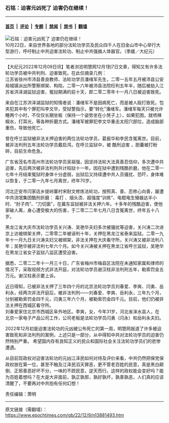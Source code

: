 ### 石铭：迫害元凶死了 迫害仍在继续！

---

#### [首页](../../../..?n13881493) &nbsp;|&nbsp; [评论](../../../../../epoch-comment?n13881493) &nbsp;|&nbsp; [专题](../../../../../epoch-special?n13881493) &nbsp;|&nbsp; [禁闻](../../../../../epoch-news?n13881493) &nbsp;|&nbsp; [禁书](../../../../../books?n13881493) &nbsp;|&nbsp; [翻墙](https://github.com/gfw-breaker/nogfw/blob/master/README.md?n13881493)


<div><img alt="石铭：迫害元凶死了 迫害仍在继续！" class="attachment-djy_600_400 size-djy_600_400 wp-post-image" src="https://i.epochtimes.com/assets/uploads/2016/10/0myzevks-600x400.bmp"/>
<div class="caption">
 10月22日，来自世界各地的部分法轮功学员及民众四千人在旧金山市中心举行大型游行，呼吁制止中共迫害法轮功、制止中共强摘人体器官。（季媛／大纪元）
</div></div><hr/><div class="post_content" id="artbody" itemprop="articleBody">
 <!-- article content begin -->
 <p>
  【大纪元2022年12月09日讯】笔者浏览明慧网12月1到7日文章，得知又有许多法轮功学员被中共判刑、迫害致死。在此仅摘录几例：
  <br/>
  江苏省徐州市沛县善良教师、法轮功学员潘绪军先生，二零一五年五月被沛县公安局城镇派出所警察绑架、构陷，二零一六年被沛县法院枉判五年半，随后被劫入江苏省洪泽湖监狱迫害，冤狱期满的前十天，即二零二零年十一月八日被迫害致死。
 </p>
 <p>
  来自在江苏洪泽湖监狱的知情者说：潘绪军不是因病死亡，而是被人殴打致死。包夹犯其中有个罪犯叫李文华，受狱警指示，要“转化”潘绪军。潘绪军每天只被允许睡两个小时，不仅仅长期坐板（保持一个姿势坐在小凳子上），如果犯困，就喷辣椒水，打耳光，等各种折磨方式。潘绪军被罪犯李文华重击太阳穴部位，造成脑部重伤，导致他死亡。
 </p>
 <p>
  曾在呼兰监狱被非法关押迫害的两位法轮功学员，葛振华和李民含冤离世。目前，被非法判刑五年法轮功学员戴启鸿，在呼兰监狱中，被
  <ok href="https://www.epochtimes.com/gb/tag/%E9%85%B7%E5%88%91%E8%BF%AB%E5%AE%B3.html">
   酷刑迫害
  </ok>
  ，胆囊被打粉碎，目前生命危急。
 </p>
 <p>
  广东省茂名市高州市法轮功学员吴祖强，因坚持法轮大法真善忍信仰，多次遭中共迫害，先后两次被非法判刑共计陷狱十一年。因在狱中遭到残酷折磨，他在二零一七年十月结束冤狱时身体十分虚弱，出狱后又持续遭中共人员骚扰、恐吓，身体难以恢复，于二零一九年七月离世，终年70岁。
 </p>
 <p>
  河北迁安市闫家店乡提岭寨村宋耐文修炼法轮功，按照真、善、忍修心向善，屡遭中共流氓集团酷刑折磨：
  <ok href="https://www.epochtimes.com/gb/tag/%E6%AF%92%E6%89%93.html">
   毒打
  </ok>
  、烟头烫、超强度“训练”、电棍电生殖器达半小时、“肘子肉”、“刀切面”，在冀东监狱被非法关押六年。十多年的残酷迫害，使他家破人离，身心遭受极大的伤害，于二零二二年七月八日含冤离世，终年五十八岁。
 </p>
 <p>
  黑龙江省大庆市法轮功学员关兴涛、吴艳华夫妇多次被骚扰等迫害，关兴涛二次进京上访被绑架关押，二零零二年被诬判十年，关押在黑龙江省泰来监狱。二零一九年十一月九日关兴涛夫妇又被绑架，非法关押在大庆看守所，关兴涛又被非法判八年；吴艳华被非法判七年六个月。如今关兴涛被关押在黑龙江省呼兰监狱，吴艳华在黑龙江省女子监狱八监区遭受迫害。
 </p>
 <p>
  据悉，二零二二年十一月三十日，广东省梅州市梅县区法院在未通知家属和律师的情况下，采取视频方式非法开庭，对法轮功学员谢汉柱非法判刑五年，勒索罚金五万元。谢汉柱表示要上诉。
 </p>
 <p>
  近日得知，已被非法关押了三年四个月的北京法轮功学员刘春爱、李爽、闫勇、岳利永，经两次非法开庭后，被非法判刑——刘春爱、李爽、岳利永，三年九个月，分别被勒索罚金四千元，闫勇三年六个月，被勒索罚金四千元。目前，他们仍被非法关押在西城区看守所。
  <br/>
  刘春爱家住北京市西城区阜外地区。李爽，女，今年31岁，河北省涞水县人，在北京一家电子产品公司工作，公司老板是法轮功学员闫勇（闫永）和岳利永夫妇。
 </p>
 <p>
  2022年12月初是迫害法轮功的元凶被公布死亡的第一周，明慧网报道了许多被迫害致死和非法判刑的案例，上述只是一部分，从中得知中共对法轮功学员的迫害仍然特别严重。 希望国内存有良知正义的民众和国际社会关注法轮功学员们的悲惨遭遇。
 </p>
 <p>
  从目前现政权对迫害法轮功的元凶江泽民如何对待及评价来看，中共仍然把保党保政权放在第一位，甚至不触及江泽民滔天罪恶，更不管老百姓的民意，真是黑白颠倒、正邪善恶好坏不分，一味的不顾民意，逆天而行。这样的政权能会变好吗？能为百姓着想吗？在大是大非面前，孰正孰邪，孰好孰坏，孰善孰恶，人们真的应该清醒了，不要再对中共抱有任何幻想！
 </p>
 <p>
  责任编辑：萧明
 </p>
 <!-- article content end -->
 <div id="below_article_ad">
 </div>
</div>


---

原文链接（需翻墙）：https://www.epochtimes.com/gb/22/12/9/n13881493.htm